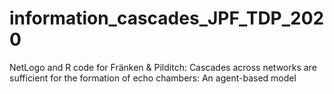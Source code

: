 # information_cascades_JPF_TDP_2020
NetLogo and R code for Fränken &amp; Pilditch: Cascades across networks are sufficient for the formation of echo chambers: An agent-based model 

